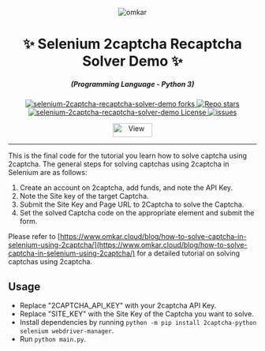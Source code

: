 <p align="center">
  <img src="https://www.omkar.cloud/images/favicon/prod/favicon-256x256.png" alt="omkar" />
</p>
  <div align="center" style="margin-top: 0;">
  <h1>✨ Selenium 2captcha Recaptcha Solver Demo ✨</h1>
  <!-- <p>💦 Enjoy the Rain of Google Maps Leads 💦</p> -->
</div>
<em>
  <h5 align="center">(Programming Language - Python 3)</h5>
</em>
<p align="center">
  <a href="#">
    <img alt="selenium-2captcha-recaptcha-solver-demo forks" src="https://img.shields.io/github/forks/omkarcloud/selenium-2captcha-recaptcha-solver-demo?style=for-the-badge" />
  </a>
  <a href="#">
    <img alt="Repo stars" src="https://img.shields.io/github/stars/omkarcloud/selenium-2captcha-recaptcha-solver-demo?style=for-the-badge&color=yellow" />
  </a>
  <a href="#">
    <img alt="selenium-2captcha-recaptcha-solver-demo License" src="https://img.shields.io/github/license/omkarcloud/selenium-2captcha-recaptcha-solver-demo?color=orange&style=for-the-badge" />
  </a>
  <a href="https://github.com/omkarcloud/selenium-2captcha-recaptcha-solver-demo/issues">
    <img alt="issues" src="https://img.shields.io/github/issues/omkarcloud/selenium-2captcha-recaptcha-solver-demo?color=purple&style=for-the-badge" />
  </a>
</p>
<p align="center">
  <img src="https://views.whatilearened.today/views/github/omkarcloud/selenium-2captcha-recaptcha-solver-demo.svg" width="80px" height="28px" alt="View" />
</p>

---



This is the final code for the tutorial you learn how to solve captcha using 2captcha. The general steps for solving captchas using 2captcha in Selenium are as follows:

1. Create an account on 2captcha, add funds, and note the API Key.
2. Note the Site key of the target Captcha.
3. Submit the Site Key and Page URL to 2Captcha to solve the Captcha.
4. Set the solved Captcha code on the appropriate element and submit the form.

Please refer to [https://www.omkar.cloud/blog/how-to-solve-captcha-in-selenium-using-2captcha/](https://www.omkar.cloud/blog/how-to-solve-captcha-in-selenium-using-2captcha/) for a detailed tutorial on solving captchas using 2captcha.

## Usage 
- Replace "2CAPTCHA_API_KEY" with your 2captcha API Key.
- Replace "SITE_KEY" with the Site Key of the Captcha you want to solve.
- Install dependencies by running `python -m pip install 2captcha-python selenium webdriver-manager`.
- Run `python main.py`.
